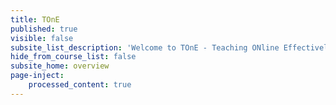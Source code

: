 ```yaml
---
title: TOnE
published: true
visible: false
subsite_list_description: 'Welcome to TOnE - Teaching ONline Effectively'
hide_from_course_list: false
subsite_home: overview
page-inject:
    processed_content: true
---
```

